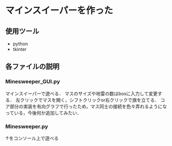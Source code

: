 # マインスイーパーを作った
## 使用ツール
- python
- tkinter
## 各ファイルの説明
### Minesweeper_GUI.py
マインスイーパーで遊べる．
マスのサイズや地雷の数はboxに入力して変更する．
左クリックでマスを開く，シフトクリックor右クリックで旗を立てる．
コア部分の実装を有向グラフで行ったため，マス同士の接続を色々弄れるようになっている，今後何か追加してみたい．
### Minesweeper.py
↑をコンソール上で遊べる
